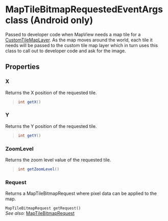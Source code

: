 
# MapTileBitmapRequestedEventArgs class (Android only)

Passed to developer code when MapView needs a map tile for a [CustomTileMapLayer](../CustomTileMapLayer.md). As the map moves around the world, each tile it needs will be passed to the custom tile map layer which in turn uses this class to call out to developer code and ask for the image.

## Properties

### X

Returns the X position of the requested tile.

>```java
> int getX()
>```

### Y

Returns the Y position of the requested tile.

>```java
> int getY()
>```

### ZoomLevel

Returns the zoom level value of the requested tile.

>```java
> int getZoomLevel()
>```

### Request

Returns a MapTileBitmapRequest where pixel data can be applied to the map.

```MapTileBitmapRequest getRequest()```  
_See also:_ [MapTileBitmapRequest](MapTileBitmapRequest.md)